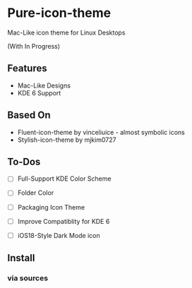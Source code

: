 # Pure-icon-theme
Mac-Like icon theme for Linux Desktops

(With In Progress)

## Features

* Mac-Like Designs
* KDE 6 Support

## Based On

* Fluent-icon-theme by vinceliuice - almost symbolic icons
* Stylish-icon-theme by mjkim0727

## To-Dos

- [ ] Full-Support KDE Color Scheme

 - [ ] Folder Color

- [ ] Packaging Icon Theme

- [ ] Improve Compatiblity for KDE 6

- [ ] iOS18-Style Dark Mode icon

## Install

### via sources
